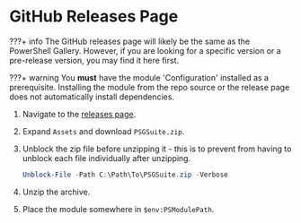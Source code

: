 # GitHub Releases Page

???+ info
    The GitHub releases page will likely be the same as the PowerShell Gallery. However, if you are looking for a specific version or a pre-release version, you may find it here first.

???+ warning
    You **must** have the module 'Configuration' installed as a prerequisite. Installing the module from the repo source or the release page does not automatically install dependencies.

1. Navigate to the [releases page](https://github.com/SCRT-HQ/PSGSuite/releases).
1. Expand `Assets` and download `PSGSuite.zip`.
1. Unblock the zip file before unzipping it - this is to prevent from having to unblock each file individually after unzipping.

    ```powershell {linenums="1"}
    Unblock-File -Path C:\Path\To\PSGSuite.zip -Verbose
    ```

1. Unzip the archive.
1. Place the module somewhere in `$env:PSModulePath`.
